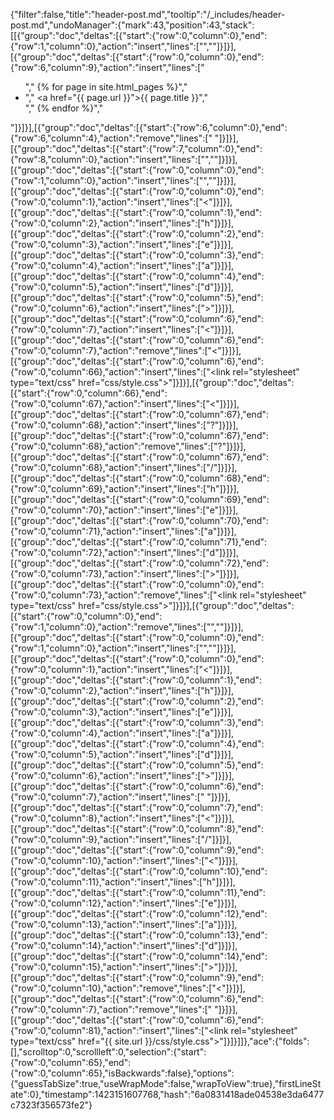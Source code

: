 {"filter":false,"title":"header-post.md","tooltip":"/_includes/header-post.md","undoManager":{"mark":43,"position":43,"stack":[[{"group":"doc","deltas":[{"start":{"row":0,"column":0},"end":{"row":1,"column":0},"action":"insert","lines":["",""]}]}],[{"group":"doc","deltas":[{"start":{"row":0,"column":0},"end":{"row":6,"column":9},"action":"insert","lines":["<ul>","          {% for page in site.html_pages %}","            <li>","              <a href=\"{{ page.url }}\">{{ page.title }}</a>","            </li>","          {% endfor %}","    </ul>"]}]}],[{"group":"doc","deltas":[{"start":{"row":6,"column":0},"end":{"row":6,"column":4},"action":"remove","lines":["    "]}]}],[{"group":"doc","deltas":[{"start":{"row":7,"column":0},"end":{"row":8,"column":0},"action":"insert","lines":["",""]}]}],[{"group":"doc","deltas":[{"start":{"row":0,"column":0},"end":{"row":1,"column":0},"action":"insert","lines":["",""]}]}],[{"group":"doc","deltas":[{"start":{"row":0,"column":0},"end":{"row":0,"column":1},"action":"insert","lines":["<"]}]}],[{"group":"doc","deltas":[{"start":{"row":0,"column":1},"end":{"row":0,"column":2},"action":"insert","lines":["h"]}]}],[{"group":"doc","deltas":[{"start":{"row":0,"column":2},"end":{"row":0,"column":3},"action":"insert","lines":["e"]}]}],[{"group":"doc","deltas":[{"start":{"row":0,"column":3},"end":{"row":0,"column":4},"action":"insert","lines":["a"]}]}],[{"group":"doc","deltas":[{"start":{"row":0,"column":4},"end":{"row":0,"column":5},"action":"insert","lines":["d"]}]}],[{"group":"doc","deltas":[{"start":{"row":0,"column":5},"end":{"row":0,"column":6},"action":"insert","lines":[">"]}]}],[{"group":"doc","deltas":[{"start":{"row":0,"column":6},"end":{"row":0,"column":7},"action":"insert","lines":["<"]}]}],[{"group":"doc","deltas":[{"start":{"row":0,"column":6},"end":{"row":0,"column":7},"action":"remove","lines":["<"]}]}],[{"group":"doc","deltas":[{"start":{"row":0,"column":6},"end":{"row":0,"column":66},"action":"insert","lines":["<link rel=\"stylesheet\" type=\"text/css\" href=\"css/style.css\">"]}]}],[{"group":"doc","deltas":[{"start":{"row":0,"column":66},"end":{"row":0,"column":67},"action":"insert","lines":["<"]}]}],[{"group":"doc","deltas":[{"start":{"row":0,"column":67},"end":{"row":0,"column":68},"action":"insert","lines":["?"]}]}],[{"group":"doc","deltas":[{"start":{"row":0,"column":67},"end":{"row":0,"column":68},"action":"remove","lines":["?"]}]}],[{"group":"doc","deltas":[{"start":{"row":0,"column":67},"end":{"row":0,"column":68},"action":"insert","lines":["/"]}]}],[{"group":"doc","deltas":[{"start":{"row":0,"column":68},"end":{"row":0,"column":69},"action":"insert","lines":["h"]}]}],[{"group":"doc","deltas":[{"start":{"row":0,"column":69},"end":{"row":0,"column":70},"action":"insert","lines":["e"]}]}],[{"group":"doc","deltas":[{"start":{"row":0,"column":70},"end":{"row":0,"column":71},"action":"insert","lines":["a"]}]}],[{"group":"doc","deltas":[{"start":{"row":0,"column":71},"end":{"row":0,"column":72},"action":"insert","lines":["d"]}]}],[{"group":"doc","deltas":[{"start":{"row":0,"column":72},"end":{"row":0,"column":73},"action":"insert","lines":[">"]}]}],[{"group":"doc","deltas":[{"start":{"row":0,"column":0},"end":{"row":0,"column":73},"action":"remove","lines":["<head><link rel=\"stylesheet\" type=\"text/css\" href=\"css/style.css\"></head>"]}]}],[{"group":"doc","deltas":[{"start":{"row":0,"column":0},"end":{"row":1,"column":0},"action":"remove","lines":["",""]}]}],[{"group":"doc","deltas":[{"start":{"row":0,"column":0},"end":{"row":1,"column":0},"action":"insert","lines":["",""]}]}],[{"group":"doc","deltas":[{"start":{"row":0,"column":0},"end":{"row":0,"column":1},"action":"insert","lines":["<"]}]}],[{"group":"doc","deltas":[{"start":{"row":0,"column":1},"end":{"row":0,"column":2},"action":"insert","lines":["h"]}]}],[{"group":"doc","deltas":[{"start":{"row":0,"column":2},"end":{"row":0,"column":3},"action":"insert","lines":["e"]}]}],[{"group":"doc","deltas":[{"start":{"row":0,"column":3},"end":{"row":0,"column":4},"action":"insert","lines":["a"]}]}],[{"group":"doc","deltas":[{"start":{"row":0,"column":4},"end":{"row":0,"column":5},"action":"insert","lines":["d"]}]}],[{"group":"doc","deltas":[{"start":{"row":0,"column":5},"end":{"row":0,"column":6},"action":"insert","lines":[">"]}]}],[{"group":"doc","deltas":[{"start":{"row":0,"column":6},"end":{"row":0,"column":7},"action":"insert","lines":[" "]}]}],[{"group":"doc","deltas":[{"start":{"row":0,"column":7},"end":{"row":0,"column":8},"action":"insert","lines":["<"]}]}],[{"group":"doc","deltas":[{"start":{"row":0,"column":8},"end":{"row":0,"column":9},"action":"insert","lines":["/"]}]}],[{"group":"doc","deltas":[{"start":{"row":0,"column":9},"end":{"row":0,"column":10},"action":"insert","lines":["<"]}]}],[{"group":"doc","deltas":[{"start":{"row":0,"column":10},"end":{"row":0,"column":11},"action":"insert","lines":["h"]}]}],[{"group":"doc","deltas":[{"start":{"row":0,"column":11},"end":{"row":0,"column":12},"action":"insert","lines":["e"]}]}],[{"group":"doc","deltas":[{"start":{"row":0,"column":12},"end":{"row":0,"column":13},"action":"insert","lines":["a"]}]}],[{"group":"doc","deltas":[{"start":{"row":0,"column":13},"end":{"row":0,"column":14},"action":"insert","lines":["d"]}]}],[{"group":"doc","deltas":[{"start":{"row":0,"column":14},"end":{"row":0,"column":15},"action":"insert","lines":[">"]}]}],[{"group":"doc","deltas":[{"start":{"row":0,"column":9},"end":{"row":0,"column":10},"action":"remove","lines":["<"]}]}],[{"group":"doc","deltas":[{"start":{"row":0,"column":6},"end":{"row":0,"column":7},"action":"remove","lines":[" "]}]}],[{"group":"doc","deltas":[{"start":{"row":0,"column":6},"end":{"row":0,"column":81},"action":"insert","lines":["<link rel=\"stylesheet\" type=\"text/css\" href=\"{{ site.url }}/css/style.css\">"]}]}]]},"ace":{"folds":[],"scrolltop":0,"scrollleft":0,"selection":{"start":{"row":0,"column":65},"end":{"row":0,"column":65},"isBackwards":false},"options":{"guessTabSize":true,"useWrapMode":false,"wrapToView":true},"firstLineState":0},"timestamp":1423151607768,"hash":"6a0831418ade04538e3da6477c7323f356573fe2"}